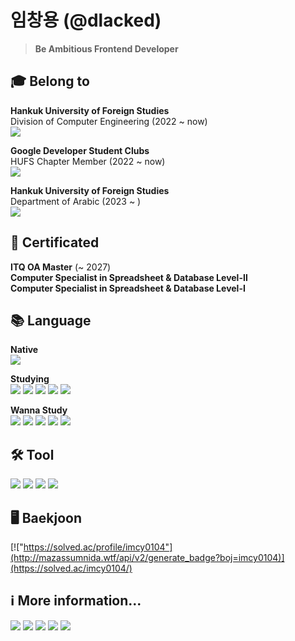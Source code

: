 # 임창용 (@dlacked)
> **Be Ambitious Frontend Developer**
## 🎓 Belong to
**Hankuk University of Foreign Studies**\
Division of Computer Engineering (2022 ~ now)\
<a href="https://computer.hufs.ac.kr/ces/index.do" target='_blank'><img src="https://img.shields.io/badge/Link-002d56?style=flat-square&logo=HUFS&logoColor=white"/></a>

**Google Developer Student Clubs**\
HUFS Chapter Member (2022 ~ now)\
<a href="https://gdsc.community.dev/hankuk-university-of-foreign-studies/" target='_blank'><img src="https://img.shields.io/badge/Link-4285f4?style=flat-square&logo=Google&logoColor=white"/></a>

**Hankuk University of Foreign Studies**\
Department of Arabic (2023 ~ )\
<a href="https://arab.hufs.ac.kr/" target='_blank'><img src="https://img.shields.io/badge/Link-8d704f?style=flat-square&logo=HUFS&logoColor=white"/></a>

## 🪪 Certificated
**ITQ OA Master** (~ 2027)\
**Computer Specialist in Spreadsheet & Database Level-Ⅱ**\
**Computer Specialist in Spreadsheet & Database Level-Ⅰ**

## 📚 Language
**Native**\
<img src="https://img.shields.io/badge/Korean-ffffff?style=flat-square&logo=Korean&logoColor=black"/>

**Studying**\
<img src="https://img.shields.io/badge/Arduino-00979D?style=flat-square&logo=Arduino&logoColor=white"/> <img src="https://img.shields.io/badge/C/C++-A3B3C6?style=flat-square&logo=C&logoColor=white"/> <img src="https://img.shields.io/badge/English-00247d?style=flat-square&logo=English&logoColor=red"/> <img src="https://img.shields.io/badge/Kotlin-7F52FF?style=flat-square&logo=Kotlin&logoColor=white"/> <img src="https://img.shields.io/badge/Python-3766AB?style=flat-square&logo=Python&logoColor=white"/> 

**Wanna Study**\
<img src="https://img.shields.io/badge/Arabic-006c35?style=flat-square&logo=Arabic &logoColor=black"/> <img src="https://img.shields.io/badge/CSS3-1572B6?style=flat-square&logo=CSS3&logoColor=white"/> <img src="https://img.shields.io/badge/HTML5-E34F26?style=flat-square&logo=HTML5&logoColor=white"/> <img src="https://img.shields.io/badge/Java-007396?style=flat-square&logo=Java&logoColor=white"/> <img src="https://img.shields.io/badge/JavaScript-F7DF1E?style=flat-square&logo=JavaScript&logoColor=white"/>

## 🛠️ Tool
<img src="https://img.shields.io/badge/Android%20Studio-3ddc84?style=flat-square&logo=Android Studio&logoColor=white"/> <img src="https://img.shields.io/badge/Arduino%20IDE-00979D?style=flat-square&logo=Arduino&logoColor=white"/> <img src="https://img.shields.io/badge/Visual%20Studio-5c2d91?style=flat-square&logo=Visual Studio&logoColor=white"/> <img src="https://img.shields.io/badge/Visual%20Studio%20Code-007acc?style=flat-square&logo=Visual Studio Code&logoColor=white"/> 

## 🖥️ Baekjoon
[!["https://solved.ac/profile/imcy0104"](http://mazassumnida.wtf/api/v2/generate_badge?boj=imcy0104)](https://solved.ac/imcy0104/)

## ℹ️ More information...
<a href="https://www.acmicpc.net/user/imcy0104" target='_blank'><img src="https://img.shields.io/badge/Baekjoon-0077c1?style=flat-square&logo=Baekjoon&logoColor=white"/></a> <a href="https://github.com/dlacked" target='_blank'><img src="https://hits.seeyoufarm.com/api/count/incr/badge.svg?url=https%3A%2F%2Fgithub.com%2Fdlacked&count_bg=%23000000&title_bg=%23000000&icon=github.svg&icon_color=%23E7E7E7&title=GitHub&edge_flat=false)"/></a> <a href="https://www.instagram.com/dlacked/" target='_blank'><img src="https://img.shields.io/badge/Instagram-e4405f?style=flat-square&logo=Instagram&logoColor=white"/></a> <a href="https://open.spotify.com/user/2fz1dsg58rj212iue0f42q9wk?si=YaTvJUx4QE6o7RvjW1UdOw" target='_blank'><img src="https://img.shields.io/badge/Spotify-1db954?style=flat-square&logo=Spotify&logoColor=white"/></a> <a href="https://velog.io/@imcy0104" target='_blank'><img src="https://img.shields.io/badge/Velog-20c997?style=flat-square&logo=Velog&logoColor=white"/></a>
